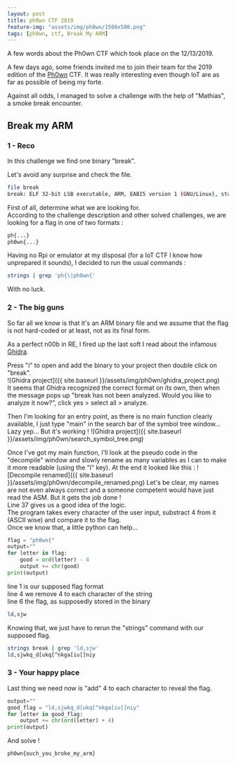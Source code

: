 ```yaml
---
layout: post
title: ph0wn CTF 2019
feature-img: "assets/img/ph0wn/1500x500.png"
tags: [ph0wn, ctf, Break My ARM]
---
```


A few words about the Ph0wn CTF which took place on the 12/13/2019.  

A few days ago, some friends invited me to join their team for the 2019
edition of the [Ph0wn](https://ph0wn.org/) CTF. It was really interesting even
 though IoT are as far as possible of being my forte.
 
Against all odds, I managed to solve a challenge with the help of "Mathias",
a smoke break encounter. 

## Break my ARM

### 1 - Reco
In this challenge we find one binary "break".

Let's avoid any surprise and check the file.
```bash
file break
break: ELF 32-bit LSB executable, ARM, EABI5 version 1 (GNU/Linux), statically linked, for GNU/Linux 3.2.0, BuildID[sha1]=4175e617ac346c7d70eeda7fb1560c80f8daf541, not stripped
```

First of all, determine what we are looking for.   
According to the challenge description and other solved challenges, we are looking for a flag
in one of two formats :

```bash
ph{...}
ph0wn{...}
```

Having no Rpi or emulator at my disposal (for a IoT CTF I know how unprepared it sounds),
I decided to run the usual commands :

```bash
strings | grep 'ph{\|ph0wn{'
```

With no luck.

### 2 - The big guns

So far all we know is that it's an ARM binary file and we assume that the flag is not hard-coded or at least, not
as its final form.

As a perfect n00b in RE, I fired up the last soft I read about the infamous [Ghidra](https://ghidra-sre.org/).

Press "i" to open and add the binary to your project then double click on "break".  
![Ghidra project]({{ site.baseurl }}/assets/img/ph0wn/ghidra_project.png)  
It seems that Ghidra recognized the correct format on its own, then when the message pops up 
"break has not been analyzed. Would you like to analyze it now?", click yes > select all > analyze.

Then I'm looking for an entry point, as there is no main function clearly available, I just type "main"
in the search bar of the symbol tree window... Lazy yep... But it's working !
![Ghidra project]({{ site.baseurl }}/assets/img/ph0wn/search_symbol_tree.png)

Once I've got my main function, I'll look at the pseudo code in the "decompile" window and
slowly rename as many variables as I can to make it more readable (using the "l" key).
At the end it looked like this :
![Decompile renamed]({{ site.baseurl }}/assets/img/ph0wn/decompile_renamed.png)
Let's be clear, my names are not even always correct and a someone competent would have just read the ASM.
But it gets the job done !  
Line 37 gives us a good idea of the logic.  
The program takes every character of the user input, substract 4 from it (ASCII wise) and compare it 
to the flag.  
Once we know that, a little python can help...

```python
flag = "ph0wn{"
output=""
for letter in flag:
    good = ord(letter) - 4
    output += chr(good)
print(output)
```
line 1 is our supposed flag format  
line 4 we remove 4 to each character of the string  
line 6 the flag, as supposedly stored in the binary  

```bash
ld,sjw
```

Knowing that, we just have to rerun the "strings" command with our supposed flag.

```bash
strings break | grep 'ld,sjw'
ld,sjwkq_d[ukq[^nkga[iu[]niy
```

### 3 - Your happy place

Last thing we need now is "add" 4 to each character to reveal the flag.

```python
output=""
good_flag = "ld,sjwkq_d[ukq[^nkga[iu[]niy"
for letter in good_flag:
    output += chr(ord(letter) + 4)
print(output)
```

And solve !
```bash
ph0wn{ouch_you_broke_my_arm}
```